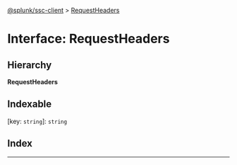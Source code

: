 [@splunk/ssc-client](../README.md) > [RequestHeaders](../interfaces/requestheaders.md)

# Interface: RequestHeaders

## Hierarchy

**RequestHeaders**

## Indexable

\[key: `string`\]:&nbsp;`string`
## Index

---

